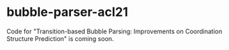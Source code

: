 # bubble-parser-acl21

Code for "Transition-based Bubble Parsing: Improvements on Coordination Structure Prediction" is coming soon.
